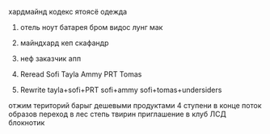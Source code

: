 хардмайнд кодекс ятоясё
одежда

1. отель ноут батарея бром видос лунг мак
2. майндхард кеп скафандр
3. неф заказчик апп 

0. Reread
	Sofi
	Tayla
	Ammy
	PRT
	Tomas
1. Rewrite
		tayla+sofi+PRT
			sofi+ammy
			sofi+tomas+undersiders

отжим територий барыг дешевыми продуктами
4 ступени в конце поток образов 
переход в лес степь твирин 
приглашение в клуб
ЛСД блокнотик